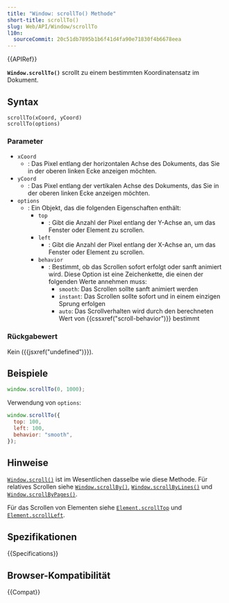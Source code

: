 ```yaml
---
title: "Window: scrollTo() Methode"
short-title: scrollTo()
slug: Web/API/Window/scrollTo
l10n:
  sourceCommit: 20c51db7895b1b6f41d4fa90e71830f4b6678eea
---
```


{{APIRef}}

**`Window.scrollTo()`** scrollt zu einem bestimmten Koordinatensatz im Dokument.

## Syntax

```js-nolint
scrollTo(xCoord, yCoord)
scrollTo(options)
```

### Parameter

- `xCoord`
  - : Das Pixel entlang der horizontalen Achse des Dokuments, das Sie in der oberen linken Ecke anzeigen möchten.
- `yCoord`
  - : Das Pixel entlang der vertikalen Achse des Dokuments, das Sie in der oberen linken Ecke anzeigen möchten.
- `options`
  - : Ein Objekt, das die folgenden Eigenschaften enthält:
    - `top`
      - : Gibt die Anzahl der Pixel entlang der Y-Achse an, um das Fenster oder Element zu scrollen.
    - `left`
      - : Gibt die Anzahl der Pixel entlang der X-Achse an, um das Fenster oder Element zu scrollen.
    - `behavior`
      - : Bestimmt, ob das Scrollen sofort erfolgt oder sanft animiert wird. Diese Option ist eine Zeichenkette, die einen der folgenden Werte annehmen muss:
        - `smooth`: Das Scrollen sollte sanft animiert werden
        - `instant`: Das Scrollen sollte sofort und in einem einzigen Sprung erfolgen
        - `auto`: Das Scrollverhalten wird durch den berechneten Wert von {{cssxref("scroll-behavior")}} bestimmt

### Rückgabewert

Kein ({{jsxref("undefined")}}).

## Beispiele

```js
window.scrollTo(0, 1000);
```

Verwendung von `options`:

```js
window.scrollTo({
  top: 100,
  left: 100,
  behavior: "smooth",
});
```

## Hinweise

[`Window.scroll()`](/de/docs/Web/API/Window/scroll) ist im Wesentlichen dasselbe wie diese Methode. Für relatives Scrollen siehe [`Window.scrollBy()`](/de/docs/Web/API/Window/scrollBy), [`Window.scrollByLines()`](/de/docs/Web/API/Window/scrollByLines) und [`Window.scrollByPages()`](/de/docs/Web/API/Window/scrollByPages).

Für das Scrollen von Elementen siehe [`Element.scrollTop`](/de/docs/Web/API/Element/scrollTop) und
[`Element.scrollLeft`](/de/docs/Web/API/Element/scrollLeft).

## Spezifikationen

{{Specifications}}

## Browser-Kompatibilität

{{Compat}}
